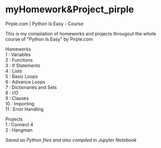 # myHomework&Project_pirple
Pirple.com | Python Is Easy - Course

This is my compilation of homeworks and projects througout the whole course of
"Python Is Easy" by Pirple.com

Homeworks\
1 : Variables\
2 : Functions\
3 : If Statements\
4 : Lists\
5 : Basic Loops\
6 : Advance Loops\
7 : Dictionaries and Sets\
8 : I/O\
9 : Classes\
10 : Importing\
11 : Error Handling

Projects\
1 : Connect 4\
2 : Hangman

*Saved as Python files and also compiled in Jupyter Notebook*
